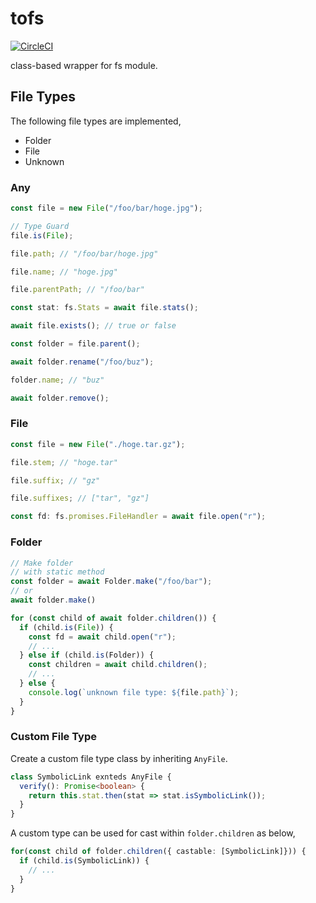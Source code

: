 # tofs

[![CircleCI](https://circleci.com/gh/s-tomo/tofs.svg?style=svg&circle-token=ba5f079683e0fd8cf24714bc53d99b3dff641016)](https://circleci.com/gh/s-tomo/tofs)

class-based wrapper for fs module.

## File Types

The following file types are implemented,

- Folder
- File
- Unknown

### Any

```ts
const file = new File("/foo/bar/hoge.jpg");

// Type Guard
file.is(File);

file.path; // "/foo/bar/hoge.jpg"

file.name; // "hoge.jpg"

file.parentPath; // "/foo/bar"

const stat: fs.Stats = await file.stats();

await file.exists(); // true or false

const folder = file.parent();

await folder.rename("/foo/buz");

folder.name; // "buz"

await folder.remove();
```

### File

```ts
const file = new File("./hoge.tar.gz");

file.stem; // "hoge.tar"

file.suffix; // "gz"

file.suffixes; // ["tar", "gz"]

const fd: fs.promises.FileHandler = await file.open("r");
```

### Folder

```ts
// Make folder
// with static method
const folder = await Folder.make("/foo/bar");
// or
await folder.make()

for (const child of await folder.children()) {
  if (child.is(File)) {
    const fd = await child.open("r");
    // ...
  } else if (child.is(Folder)) {
    const children = await child.children();
    // ...
  } else {
    console.log(`unknown file type: ${file.path}`);
  }
}
```

### Custom File Type

Create a custom file type class by inheriting `AnyFile`.

```ts
class SymbolicLink exnteds AnyFile {
  verify(): Promise<boolean> {
    return this.stat.then(stat => stat.isSymbolicLink());
  }
}
```

A custom type can be used for cast within `folder.children` as below,

```ts
for(const child of folder.children({ castable: [SymbolicLink]})) {
  if (child.is(SymbolicLink)) {
    // ...
  }
}
```
